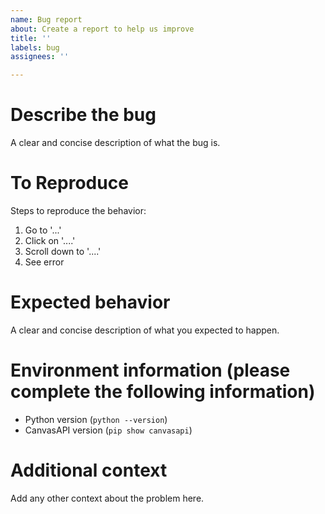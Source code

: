 ```yaml
---
name: Bug report
about: Create a report to help us improve
title: ''
labels: bug
assignees: ''

---
```


# Describe the bug

A clear and concise description of what the bug is.

# To Reproduce

Steps to reproduce the behavior:

1. Go to '...'
2. Click on '....'
3. Scroll down to '....'
4. See error

# Expected behavior

A clear and concise description of what you expected to happen.

# Environment information (please complete the following information)

- Python version (`python --version`)
- CanvasAPI version (`pip show canvasapi`)

# Additional context

Add any other context about the problem here.
